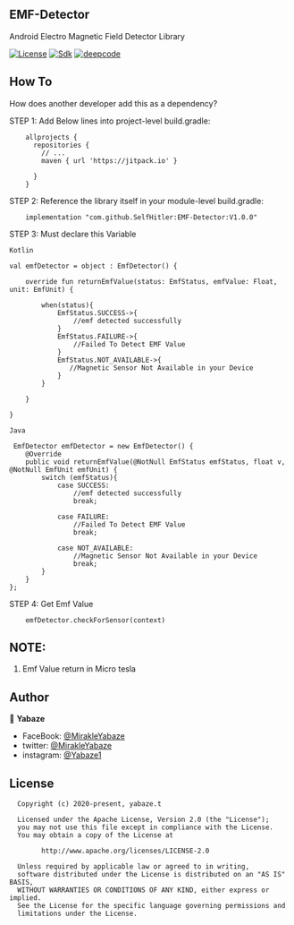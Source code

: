 ## EMF-Detector
Android Electro Magnetic Field Detector Library

[![License](https://img.shields.io/badge/license-Apache%202-4EB1BA.svg)](https://www.apache.org/licenses/LICENSE-2.0.html)
[![Sdk](https://img.shields.io/badge/sdk-16%2B-brightgreen.svg?style=plastic)](https://android-arsenal.com/api?level=16)
[![deepcode](https://www.deepcode.ai/api/gh/badge?key=eyJhbGciOiJIUzI1NiIsInR5cCI6IkpXVCJ9.eyJwbGF0Zm9ybTEiOiJnaCIsIm93bmVyMSI6IlNlbGZIaXRsZXIiLCJyZXBvMSI6IkVNRi1EZXRlY3RvciIsImluY2x1ZGVMaW50IjpmYWxzZSwiYXV0aG9ySWQiOjIyOTMwLCJpYXQiOjE2MDA4MDAyNjJ9.pXRbofAHV09wL-7VGYDqjVOgL7LvKvUwXIZcmUjqI_U)](https://www.deepcode.ai/app/gh/SelfHitler/EMF-Detector/_/dashboard?utm_content=gh%2FSelfHitler%2FEMF-Detector)


How To
-----------------
How does another developer add this as a dependency?

STEP 1:  Add Below lines into project-level build.gradle:    

        allprojects {
          repositories {
            // ...
            maven { url 'https://jitpack.io' }

          }
        }
        
STEP 2: Reference the library itself in your module-level build.gradle:      

        implementation "com.github.SelfHitler:EMF-Detector:V1.0.0"

STEP 3: Must declare this Variable 

  ``Kotlin``

    val emfDetector = object : EmfDetector() {

        override fun returnEmfValue(status: EmfStatus, emfValue: Float, unit: EmfUnit) {
        
            when(status){
                EmfStatus.SUCCESS->{
                    //emf detected successfully
                }
                EmfStatus.FAILURE->{
                    //Failed To Detect EMF Value
                }
                EmfStatus.NOT_AVAILABLE->{
                   //Magnetic Sensor Not Available in your Device
                }
            }

        }

    }
 
 ``Java``
 
     EmfDetector emfDetector = new EmfDetector() {
        @Override
        public void returnEmfValue(@NotNull EmfStatus emfStatus, float v, @NotNull EmfUnit emfUnit) {
            switch (emfStatus){
                case SUCCESS:
                    //emf detected successfully
                    break;
                
                case FAILURE:
                    //Failed To Detect EMF Value
                    break;
                
                case NOT_AVAILABLE:
                    //Magnetic Sensor Not Available in your Device
                    break;
            }
        }
    };



STEP 4: Get Emf Value 

        emfDetector.checkForSensor(context)
                       
                       
## NOTE:
1. Emf Value return in Micro tesla
                      
## Author

👤 **Yabaze**

- FaceBook: [@MirakleYabaze](https://www.facebook.com/mirakle.yabaze)
- twitter: [@MirakleYabaze](https://twitter.com/mirakleyabaze)
- instagram: [@Yabaze1](https://www.instagram.com/yabaze1/)

License
-----------------

      Copyright (c) 2020-present, yabaze.t

      Licensed under the Apache License, Version 2.0 (the "License");
      you may not use this file except in compliance with the License.
      You may obtain a copy of the License at

            http://www.apache.org/licenses/LICENSE-2.0

      Unless required by applicable law or agreed to in writing,
      software distributed under the License is distributed on an "AS IS" BASIS,
      WITHOUT WARRANTIES OR CONDITIONS OF ANY KIND, either express or implied.
      See the License for the specific language governing permissions and
      limitations under the License.
